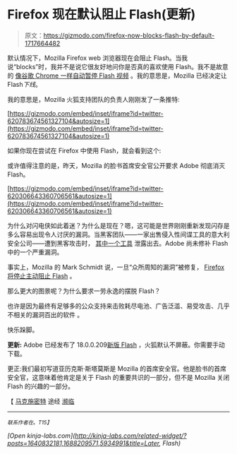 # Firefox 现在默认阻止 Flash(更新)

> 原文：<https://gizmodo.com/firefox-now-blocks-flash-by-default-1717664482>

默认情况下，Mozilla Firefox web 浏览器现在会阻止 Flash。当我说“blocks”时，我并不是说它很友好地问你是否真的喜欢使用 Flash。我不是故意的 [像谷歌 Chrome 一样自动暂停 Flash 视频](http://gizmodo.com/future-versions-of-chrome-will-kill-flash-in-the-name-1709212263) 。我的意思是，Mozilla 已经决定让 Flash*下线*。



我的意思是，Mozilla 火狐支持团队的负责人刚刚发了一条推特:

 [https://gizmodo.com/embed/inset/iframe?id=twitter-620783674561327104&autosize=1](https://gizmodo.com/embed/inset/iframe?id=twitter-620783674561327104&autosize=1) 

如果你现在尝试在 Firefox 中使用 Flash，就会看到这个:

或许值得注意的是，昨天，Mozilla 的脸书首席安全官公开要求 Adobe 彻底消灭 Flash。

 [https://gizmodo.com/embed/inset/iframe?id=twitter-620306643360706561&autosize=1](https://gizmodo.com/embed/inset/iframe?id=twitter-620306643360706561&autosize=1) 

为什么对闪电侠如此着迷？为什么是现在？嗯，这可能是世界刚刚重新发现闪存是多么容易出现令人讨厌的漏洞。当黑客团队——一家出售侵入性间谍工具的意大利安全公司——遭到黑客攻击时， [其中一个工具](http://gizmodo.com/warning-hacking-team-wrote-malware-for-flash-android-1716313099) 泄露出去。Adobe 尚未修补 Flash 中的一个严重漏洞。

事实上，Mozilla 的 Mark Schmidt 说，一旦“众所周知的漏洞”被修复， [Firefox 将停止主动阻止 Flash](https://twitter.com/MarkSchmidty/status/620806013768323072) 。

那么更大的图景呢？为什么要求一劳永逸的摆脱 Flash？

也许是因为最终有足够多的公众支持来击败耗尽电池、广告泛滥、易受攻击、几乎不相关的漏洞百出的软件 。

快乐跺脚。

**更新:** Adobe 已经发布了 18.0.0.209[新版 Flash](https://get.adobe.com/flashplayer/) ，火狐默认不屏蔽。你需要手动下载。

更正:我们最初写道亚历克斯·斯塔莫斯是 Mozilla 的首席安全官。他是脸书的首席安全官，这意味着他肯定是关于 Flash 的重要共识的一部分，但不是 Mozilla 关闭 Flash 的兴趣的一部分。

【 [马克施密特](https://twitter.com/markschmidty/status/620783674561327104) 途经 [濒临](http://www.theverge.com/2015/7/14/8957177/mozilla-blocks-flash-as-facebook-security-chief-calls-for-its-death)

* * *

<small>*联系作者在*</small>[<small></small>](mailto:sean.hollister@gizmodo.com)*<small>*。*T15】</small>*

*[Open *kinja-labs.com*](http://kinja-labs.com/related-widget/?posts=1640832181,1688209571,5934991&title=Later, Flash)*